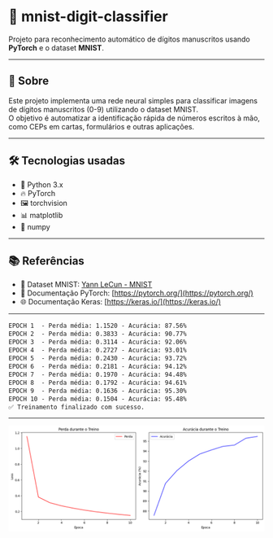 # 🧮 mnist-digit-classifier

Projeto para reconhecimento automático de dígitos manuscritos usando **PyTorch** e o dataset **MNIST**.

---

## 📖 Sobre

Este projeto implementa uma rede neural simples para classificar imagens de dígitos manuscritos (0-9) utilizando o dataset MNIST.  
O objetivo é automatizar a identificação rápida de números escritos à mão, como CEPs em cartas, formulários e outras aplicações.

---

## 🛠 Tecnologias usadas

- 🐍 Python 3.x  
- 🔥 PyTorch  
- 🖼 torchvision  
- 📊 matplotlib  
- 🔢 numpy  

---

## 📚 Referências

- 📂 Dataset MNIST: [Yann LeCun - MNIST](https://yann.lecun.org/exdb/mnist/)  
- 📘 Documentação PyTorch: [https://pytorch.org/](https://pytorch.org/)  
- 🌐 Documentação Keras: [https://keras.io/](https://keras.io/)
  
---

```
EPOCH 1  - Perda média: 1.1520 - Acurácia: 87.56%
EPOCH 2  - Perda média: 0.3833 - Acurácia: 90.77%
EPOCH 3  - Perda média: 0.3114 - Acurácia: 92.06%
EPOCH 4  - Perda média: 0.2727 - Acurácia: 93.01%
EPOCH 5  - Perda média: 0.2430 - Acurácia: 93.72%
EPOCH 6  - Perda média: 0.2181 - Acurácia: 94.12%
EPOCH 7  - Perda média: 0.1970 - Acurácia: 94.48%
EPOCH 8  - Perda média: 0.1792 - Acurácia: 94.61%
EPOCH 9  - Perda média: 0.1636 - Acurácia: 95.30%
EPOCH 10 - Perda média: 0.1504 - Acurácia: 95.48%
✅ Treinamento finalizado com sucesso.
```

---

![gráfico](grafico.png)
